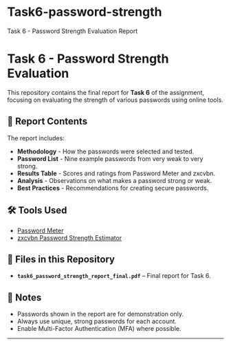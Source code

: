 # Task6-password-strength
Task 6 - Password Strength Evaluation Report
# Task 6 - Password Strength Evaluation

This repository contains the final report for **Task 6** of the assignment, focusing on evaluating the strength of various passwords using online tools.

## 📄 Report Contents
The report includes:
- **Methodology** - How the passwords were selected and tested.
- **Password List** - Nine example passwords from very weak to very strong.
- **Results Table** - Scores and ratings from Password Meter and zxcvbn.
- **Analysis** - Observations on what makes a password strong or weak.
- **Best Practices** - Recommendations for creating secure passwords.

## 🛠 Tools Used
- [Password Meter](https://passwordmeter.com/)
- [zxcvbn Password Strength Estimator](https://lowe.github.io/tryzxcvbn/)

## 📂 Files in this Repository
- **`task6_password_strength_report_final.pdf`** – Final report for Task 6.

## 📌 Notes
- Passwords shown in the report are for demonstration only.
- Always use unique, strong passwords for each account.
- Enable Multi-Factor Authentication (MFA) where possible.

---
